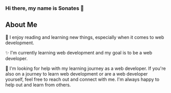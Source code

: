 ### Hi there, my name is Sonates 👋 

## About Me 

:book: I enjoy reading and learning new things, especially when it comes to web development.  

:sparkles: I'm currently learning web development and my goal is to be a web developer.   

:ocean: I'm looking for help with my learning journey as a web developer. If you're also on a journey to learn web development or are a web developer yourself, feel free to reach out and connect with me. I'm always happy to help out and learn from others.  




<!--
**Sonates/Sonates** is a ✨ _special_ ✨ repository because its `README.md` (this file) appears on your GitHub profile.

Here are some ideas to get you started:

- 🔭 I’m currently working on ...
- 🌱 I’m currently learning ...
- 👯 I’m looking to collaborate on ...
- 🤔 I’m looking for help with ...
- 💬 Ask me about ...
- 📫 How to reach me: ...
- 😄 Pronouns: ...
- ⚡ Fun fact: ...
-->
